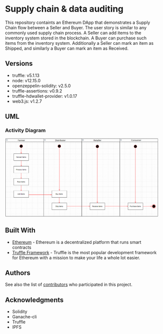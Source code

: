 # Supply chain & data auditing

This repository containts an Ethereum DApp that demonstrates a Supply Chain flow between a Seller and Buyer. The user story is similar to any commonly used supply chain process. A Seller can add items to the inventory system stored in the blockchain. A Buyer can purchase such items from the inventory system. Additionally a Seller can mark an item as Shipped, and similarly a Buyer can mark an item as Received.

## Versions

- truffle: v5.1.13
- node: v12.15.0
- openzeppelin-solidity: v2.5.0
- truffle-assertions: v0.9.2
- truffle-hdwallet-provider: v1.0.17
- web3.js: v1.2.7

## UML

### Activity Diagram

![activity](https://raw.githubusercontent.com/rmotmans/Supply-Chain-Dapp/master/images/Activity_Diagram.png)

## Built With

* [Ethereum](https://www.ethereum.org/) - Ethereum is a decentralized platform that runs smart contracts
* [Truffle Framework](http://truffleframework.com/) - Truffle is the most popular development framework for Ethereum with a mission to make your life a whole lot easier.


## Authors

See also the list of [contributors](https://github.com/your/project/contributors.md) who participated in this project.

## Acknowledgments

* Solidity
* Ganache-cli
* Truffle
* IPFS
